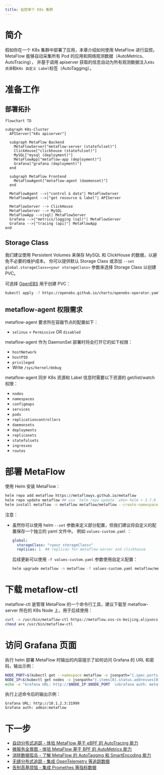 ```yaml
---
title: 监控单个 K8s 集群
---
```


# 简介

假如你在一个 K8s 集群中部署了应用，本章介绍如何使用 MetaFlow 进行监控。
MetaFlow 能够自动采集所有 Pod 的应用和网络观测数据（AutoMetrics、AutoTracing），
并基于调用 apiserver 获取的信息自动为所有观测数据注入`K8s 资源`和`K8s 自定义 Label`标签（AutoTagging）。

# 准备工作

## 部署拓扑

```mermaid
flowchart TD

subgraph K8s-Cluster
  APIServer["k8s apiserver"]

  subgraph MetaFlow Backend
    MetaFlowServer["metaflow-server (statefulset)"]
    ClickHouse["clickhouse (statefulset)"]
    MySQL["mysql (deployment)"]
    MetaFlowApp["metaflow-app (deployment)"]
    Grafana["grafana (deployment)"]
  end

  subgraph MetaFlow Frontend
    MetaFlowAgent["metaflow-agent (daemonset)"]
  end

  MetaFlowAgent -->|"control & data"| MetaFlowServer
  MetaFlowAgent -->|"get resource & label"| APIServer

  MetaFlowServer --> ClickHouse
  MetaFlowServer --> MySQL
  MetaFlowApp -->|sql| MetaFlowServer
  Grafana -->|"metrics/logging (sql)"| MetaFlowServer
  Grafana -->|"tracing (api)"| MetaFlowApp
end
```

## Storage Class

我们建议使用 Persistent Volumes 来保存 MySQL 和 ClickHouse 的数据，以避免不必要的维护成本。
你可以提供默认 Storage Class 或添加 `--set global.storageClass=<your storageClass>` 参数来选择 Storage Class 以创建 PVC。

可选择 [OpenEBS](https://openebs.io/) 用于创建 PVC：
```bash
kubectl apply -f https://openebs.github.io/charts/openebs-operator.yaml
```

## metaflow-agent 权限需求

metaflow-agent 要求所在容器节点的配置如下：
- `selinux` = `Permissive` OR `disabled`

metaflow-agent 作为 DaemonSet 部署时将会打开它的如下权限：
- `hostNetwork`
- `hostPID`
- `privileged`
- Write `/sys/kernel/debug`

metaflow-agent 同步 K8s 资源和 Label 信息时需要以下资源的 get/list/watch 权限：
- `nodes`
- `namespaces`
- `configmaps`
- `services`
- `pods`
- `replicationcontrollers`
- `daemonsets`
- `deployments`
- `replicasets`
- `statefulsets`
- `ingresses`
- `routes`

# 部署 MetaFlow

使用 Helm 安装 MetaFlow：
```bash
helm repo add metaflow https://metaflowys.github.io/metaflow
helm repo update metaflow ## use `helm repo update` when helm < 3.7.0
helm install metaflow -n metaflow metaflow/metaflow --create-namespace
```

注意：
- 虽然你可以使用 helm `--set` 参数来定义部分配置，但我们建议将自定义的配置保存一个独立的 yaml 文件中。
  例如 `values-custom.yaml` ：
  ```yaml
  global:
    storageClass: "<your storageClass>"
    replicas: 1  ## replicas for metaflow-server and clickhouse
  ```
  后续更新可以使用 `-f values-custom.yaml` 参数使用自定义配置：
  ```bash
  helm upgrade metaflow -n metaflow -f values-custom.yaml metaflow/metaflow
  ```

# 下载 metaflow-ctl

metaflow-ctl 是管理 MetaFlow 的一个命令行工具，建议下载至 metaflow-server 所在的 K8s Node 上，用于后续使用：
```bash
curl -o /usr/bin/metaflow-ctl https://metaflow.oss-cn-beijing.aliyuncs.com/bin/ctl/latest/linux/amd64/metaflow-ctl
chmod a+x /usr/bin/metaflow-ctl
```

# 访问 Grafana 页面

执行 helm 部署 MetaFlow 时输出的内容提示了如何访问 Grafana 的 URL 和密码，输出示例：
```bash
NODE_PORT=$(kubectl get --namespace metaflow -o jsonpath="{.spec.ports[0].nodePort}" services metaflow-grafana)
NODE_IP=$(kubectl get nodes -o jsonpath="{.items[0].status.addresses[0].address}")
echo -e "Grafana URL: http://$NODE_IP:$NODE_PORT  \nGrafana auth: metaflow"
```

执行上述命令后的输出示例：
```text
Grafana URL: http://10.1.2.3:31999
Grafana auth: admin:metaflow
```

# 下一步

- [自动分布式追踪 - 体验 MetaFlow 基于 eBPF 的 AutoTracing 能力](../auto-tracing/overview/)
- [微服务全景图 - 体验 MetaFlow 基于 BPF 的 AutoMetrics 能力](../auto-metrics/overview/)
- [消除数据孤岛 - 了解 MetaFlow 的 AutoTagging 和 SmartEncoding 能力](../auto-tagging/elimilate-data-silos/)
- [无缝分布式追踪 - 集成 OpenTelemetry 等追踪数据](../agent-integration/tracing/overview/)
- [告别高基烦恼 - 集成 Promethes 等指标数据](../agent-integration/metrics/overview/)
